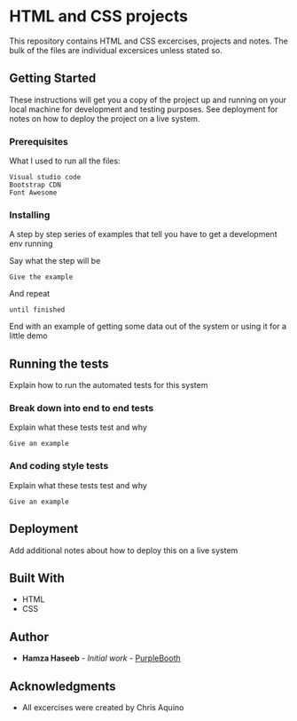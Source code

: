 # HTML and CSS projects 

This repository contains HTML and CSS excercises, projects and notes. The bulk of the files are individual excersices unless stated so.

## Getting Started

These instructions will get you a copy of the project up and running on your local machine for development and testing purposes. See deployment for notes on how to deploy the project on a live system.

### Prerequisites

What I used to run all the files: 

```
Visual studio code
Bootstrap CDN
Font Awesome
```

### Installing

A step by step series of examples that tell you have to get a development env running

Say what the step will be

```
Give the example
```

And repeat

```
until finished
```

End with an example of getting some data out of the system or using it for a little demo

## Running the tests

Explain how to run the automated tests for this system

### Break down into end to end tests

Explain what these tests test and why

```
Give an example
```

### And coding style tests

Explain what these tests test and why

```
Give an example
```

## Deployment

Add additional notes about how to deploy this on a live system

## Built With

* HTML
* CSS

## Author

* **Hamza Haseeb** - *Initial work* - [PurpleBooth](https://github.com/PurpleBooth)


## Acknowledgments

* All excercises were created by Chris Aquino 

